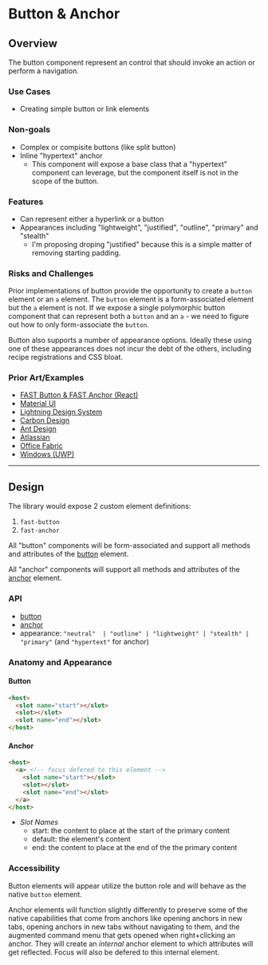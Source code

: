 # Button & Anchor

## Overview

The button component represent an control that should invoke an action or perform a navigation.

### Use Cases
- Creating simple button or link elements

### Non-goals
- Complex or compisite buttons (like split button)
- Inline "hypertext" anchor
  - This component will expose a base class that a "hypertext" component can leverage, but the component itself is not in the scope of the button.
  
### Features
- Can represent either a hyperlink or a button
- Appearances including "lightweight", "justified", "outline", "primary" and "stealth"
  - I'm proposing droping "justified" because this is a simple matter of removing starting padding.

### Risks and Challenges

Prior implementations of button provide the opportunity to create a `button` element or an `a` element. The `button` element is a form-associated element but the `a` element is not. If we expose a single polymorphic button component that can represent both a `button` and an `a` - we need to figure out how to only form-associate the `button`.

Button also supports a number of appearance options. Ideally these using one of these appearances does not incur the debt of the others, including recipe registrations and CSS bloat.

### Prior Art/Examples
- [FAST Button & FAST Anchor (React)](https://www.npmjs.com/package/@microsoft/fast-components-react-msft)
- [Material UI](https://material-ui.com/components/buttons/)
- [Lightning Design System](https://www.lightningdesignsystem.com/components/buttons/)
- [Carbon Design](https://www.carbondesignsystem.com/components/button/code)
- [Ant Design](https://ant.design/components/button/)
- [Atlassian](https://atlaskit.atlassian.com/packages/core/button)
- [Office Fabric](https://developer.microsoft.com/en-us/fabric#/controls/web/button)
- [Windows (UWP)](https://docs.microsoft.com/en-us/windows/uwp/design/controls-and-patterns/buttons)

---

## Design
The library would expose 2 custom element definitions: 
1. `fast-button`
8. `fast-anchor`

All "button" components will be form-associated and support all methods and attributes of the [button](https://developer.mozilla.org/en-US/docs/Web/HTML/Element/button) element.

All "anchor" components will support all methods and attributes of the [anchor](https://developer.mozilla.org/en-US/docs/Web/HTML/Element/a) element.

### API
- [button]([button](https://developer.mozilla.org/en-US/docs/Web/HTML/Element/button))
- [anchor](https://developer.mozilla.org/en-US/docs/Web/HTML/Element/a)
- appearance: `"neutral"  | "outline" | "lightweight" | "stealth" | "primary"` (and `"hypertext"` for anchor)

### Anatomy and Appearance
#### Button
```html
<host>
  <slot name="start"></slot>
  <slot></slot>
  <slot name="end"></slot>
</host>
```
#### Anchor
```html
<host>
  <a> <!-- focus defered to this element -->
    <slot name="start"></slot>
    <slot></slot>
    <slot name="end"></slot>
  </a>
</host>
```

- *Slot Names*
  - start: the content to place at the start of the primary content
  - default: the element's content
  - end: the content to place at the end of the the primary content

### Accessibility
Button elements will appear utilize the button role and will behave as the native `button` element.

Anchor elements will function slightly differently to preserve some of the native capabilities that come from anchors like opening anchors in new tabs, opening anchors in new tabs without navigating to them, and the augmented command menu that gets opened when right+clicking an anchor. They will create an *internal* anchor element to which attributes will get reflected. Focus will also be defered to this internal element.
